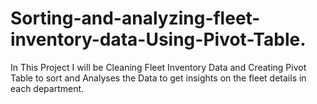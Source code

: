 # Sorting-and-analyzing-fleet-inventory-data-Using-Pivot-Table.
In This Project I will be Cleaning Fleet Inventory Data and Creating Pivot Table to sort and Analyses the Data to get insights on the fleet details in each department.
